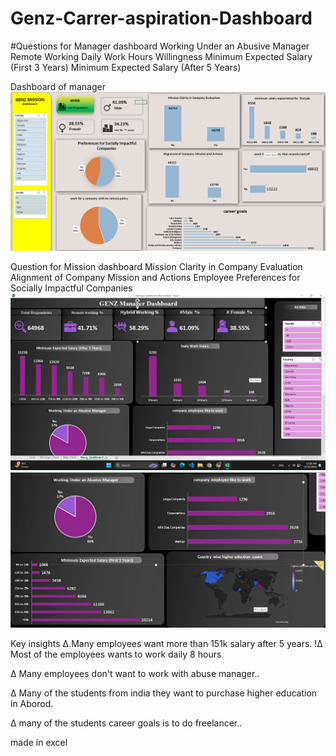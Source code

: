 


# Genz-Carrer-aspiration-Dashboard
#Questions for Manager dashboard
Working Under an Abusive Manager
Remote Working
Daily Work Hours Willingness
Minimum Expected Salary (First 3 Years)
Minimum Expected Salary (After 5 Years)

Dashboard of manager 
 ![Alt text](manger.png)


Question for Mission dashboard
Mission Clarity in Company Evaluation
Alignment of Company Mission and Actions
Employee Preferences for Socially Impactful Companies
![Alt text](mission2.png)
![Alt text](Mission1.png)


Key insights
∆.Many employees want more than 151k salary after 5 years.
!∆ Most of the employees wants to work daily 8 hours

∆ Many employees don't want to work with abuse manager..

∆ Many of the students from india they want to purchase higher education in Aborod.

∆ many of the students career goals is to do freelancer..

made in excel
